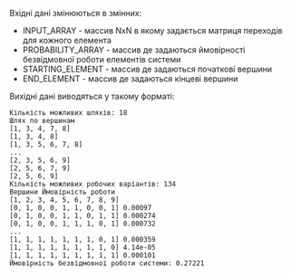 Вхідні дані змінюються в змінних: 
- INPUT_ARRAY - массив NxN в якому задається матриця переходів для кожного елемента
- PROBABILITY_ARRAY - массив де задаються ймовірності безвідмовної роботи елементів системи
- STARTING_ELEMENT - массив де задаються початкові вершини
- END_ELEMENT - массив де задаються кінцеві вершини

Вихідні дані виводяться у такому форматі:
```
Кількість можливих шляхів: 18
Шлях по вершинам
[1, 3, 4, 7, 8]
[1, 3, 4, 8]
[1, 3, 5, 6, 7, 8]
...
[2, 3, 5, 6, 9]
[2, 5, 6, 7, 9]
[2, 5, 6, 9]
Кількість можливих робочих варіантів: 134
Вершини Ймовірність роботи
[1, 2, 3, 4, 5, 6, 7, 8, 9]
[0, 1, 0, 0, 1, 1, 0, 0, 1] 0.00097
[0, 1, 0, 0, 1, 1, 0, 1, 1] 0.000274
[0, 1, 0, 0, 1, 1, 1, 0, 1] 0.000732
...
[1, 1, 1, 1, 1, 1, 1, 0, 1] 0.000359
[1, 1, 1, 1, 1, 1, 1, 1, 0] 4.14e-05
[1, 1, 1, 1, 1, 1, 1, 1, 1] 0.000101
Ймовірність безвідмовної роботи системи: 0.27221
```
